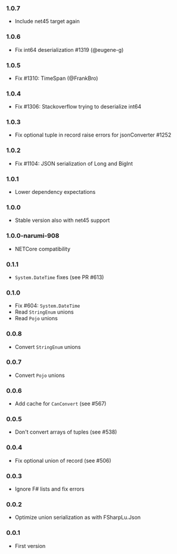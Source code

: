 ### 1.0.7

* Include net45 target again

### 1.0.6

* Fix int64 deserialization #1319 (@eugene-g)

### 1.0.5

* Fix #1310: TimeSpan (@FrankBro)

### 1.0.4

* Fix #1306: Stackoverflow trying to deserialize int64

### 1.0.3

* Fix optional tuple in record raise errors for jsonConverter #1252

### 1.0.2

* Fix #1104: JSON serialization of Long and BigInt

### 1.0.1

* Lower dependency expectations

### 1.0.0

* Stable version also with net45 support

### 1.0.0-narumi-908

* NETCore compatibility

### 0.1.1

* `System.DateTime` fixes (see PR #613)

### 0.1.0

* Fix #604: `System.DateTime`
* Read `StringEnum` unions
* Read `Pojo` unions

### 0.0.8

* Convert `StringEnum` unions

### 0.0.7

* Convert `Pojo` unions

### 0.0.6

* Add cache for `CanConvert` (see #567)

### 0.0.5

* Don't convert arrays of tuples (see #538)

### 0.0.4

* Fix optional union of record (see #506)

### 0.0.3

* Ignore F# lists and fix errors

### 0.0.2

* Optimize union serialization as with FSharpLu.Json

### 0.0.1

* First version
